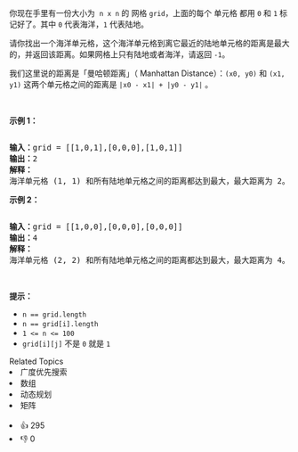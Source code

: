 <p>你现在手里有一份大小为
 <meta charset="UTF-8" />&nbsp;<code>n x n</code>&nbsp;的 网格 <code>grid</code>，上面的每个 单元格 都用&nbsp;<code>0</code>&nbsp;和&nbsp;<code>1</code>&nbsp;标记好了。其中&nbsp;<code>0</code>&nbsp;代表海洋，<code>1</code>&nbsp;代表陆地。</p>

<p>请你找出一个海洋单元格，这个海洋单元格到离它最近的陆地单元格的距离是最大的，并返回该距离。如果网格上只有陆地或者海洋，请返回&nbsp;<code>-1</code>。</p>

<p>我们这里说的距离是「曼哈顿距离」（&nbsp;Manhattan Distance）：<code>(x0, y0)</code> 和&nbsp;<code>(x1, y1)</code>&nbsp;这两个单元格之间的距离是&nbsp;<code>|x0 - x1| + |y0 - y1|</code>&nbsp;。</p>

<p>&nbsp;</p>

<p><strong>示例 1：</strong></p>

<p><strong><img alt="" src="https://assets.leetcode-cn.com/aliyun-lc-upload/uploads/2019/08/17/1336_ex1.jpeg" /></strong></p>

<pre>
<strong>输入：</strong>grid = [[1,0,1],[0,0,0],[1,0,1]]
<strong>输出：</strong>2
<strong>解释： </strong>
海洋单元格 (1, 1) 和所有陆地单元格之间的距离都达到最大，最大距离为 2。
</pre>

<p><strong>示例 2：</strong></p>

<p><strong><img alt="" src="https://assets.leetcode-cn.com/aliyun-lc-upload/uploads/2019/08/17/1336_ex2.jpeg" /></strong></p>

<pre>
<strong>输入：</strong>grid = [[1,0,0],[0,0,0],[0,0,0]]
<strong>输出：</strong>4
<strong>解释： </strong>
海洋单元格 (2, 2) 和所有陆地单元格之间的距离都达到最大，最大距离为 4。
</pre>

<p>&nbsp;</p>

<p><strong>提示：</strong></p>

<p>
 <meta charset="UTF-8" /></p>

<ul> 
 <li><code>n == grid.length</code></li> 
 <li><code>n == grid[i].length</code></li> 
 <li><code>1 &lt;= n&nbsp;&lt;= 100</code></li> 
 <li><code>grid[i][j]</code>&nbsp;不是&nbsp;<code>0</code>&nbsp;就是&nbsp;<code>1</code></li> 
</ul>

<div><div>Related Topics</div><div><li>广度优先搜索</li><li>数组</li><li>动态规划</li><li>矩阵</li></div></div><br><div><li>👍 295</li><li>👎 0</li></div>